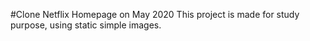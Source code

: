 #Clone Netflix Homepage on May 2020
This project is made for study purpose, using static simple images.
